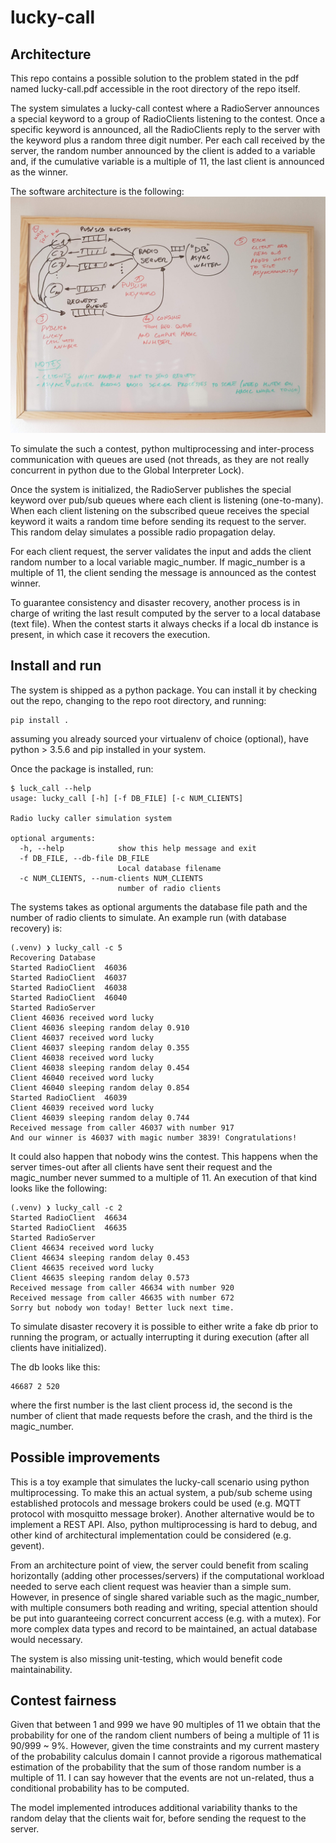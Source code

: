 # lucky-call

## Architecture
This repo contains a possible solution to the problem stated in the pdf named
lucky-call.pdf accessible in the root directory of the repo itself.

The system simulates a lucky-call contest where a RadioServer announces a
special keyword to a group of RadioClients listening to the contest. Once a
specific keyword is announced, all the RadioClients reply to the server with the
keyword plus a random three digit number. Per each call received by the server,
the random number announced by the client is added to a variable and, if the
cumulative variable is a multiple of 11, the last client is announced as the
winner.

The software architecture is the following:
![architecture](https://github.com/fciaccia/lucky-call/blob/master/doc/architecture.jpg)

To simulate the such a contest, python multiprocessing and inter-process
communication with queues are used (not threads, as they are not really
concurrent in python due to the Global Interpreter Lock).

Once the system is initialized, the RadioServer publishes the special keyword
over pub/sub queues where each client is listening (one-to-many). When each
client listening on the subscribed queue receives the special keyword it waits a
random time before sending its request to the server. This random delay
simulates a possible radio propagation delay.

For each client request, the server validates the input and adds the client
random number to a local variable magic_number. If magic_number is a multiple of
11, the client sending the message is announced as the contest winner.

To guarantee consistency and disaster recovery, another process is in charge of
writing the last result computed by the server to a local database (text file).
When the contest starts it always checks if a local db instance is present, in
which case it recovers the execution.

## Install and run
The system is shipped as a python package. You can install it by checking out
the repo, changing to the repo root directory, and running:
```
pip install .
```
assuming you already sourced your virtualenv of choice (optional), have python >
3.5.6 and pip installed in your system.

Once the package is installed, run:
```
$ luck_call --help
usage: lucky_call [-h] [-f DB_FILE] [-c NUM_CLIENTS]

Radio lucky caller simulation system

optional arguments:
  -h, --help            show this help message and exit
  -f DB_FILE, --db-file DB_FILE
                        Local database filename
  -c NUM_CLIENTS, --num-clients NUM_CLIENTS
                        number of radio clients
```

The systems takes as optional arguments the database file path and the number of
radio clients to simulate. An example run (with database recovery) is:
```
(.venv) ❯ lucky_call -c 5
Recovering Database
Started RadioClient  46036
Started RadioClient  46037
Started RadioClient  46038
Started RadioClient  46040
Started RadioServer
Client 46036 received word lucky
Client 46036 sleeping random delay 0.910
Client 46037 received word lucky
Client 46037 sleeping random delay 0.355
Client 46038 received word lucky
Client 46038 sleeping random delay 0.454
Client 46040 received word lucky
Client 46040 sleeping random delay 0.854
Started RadioClient  46039
Client 46039 received word lucky
Client 46039 sleeping random delay 0.744
Received message from caller 46037 with number 917
And our winner is 46037 with magic number 3839! Congratulations!
```

It could also happen that nobody wins the contest. This happens when the server
times-out after all clients have sent their request and the magic_number never
summed to a multiple of 11. An execution of that kind looks like the following:
```
(.venv) ❯ lucky_call -c 2
Started RadioClient  46634
Started RadioClient  46635
Started RadioServer
Client 46634 received word lucky
Client 46634 sleeping random delay 0.453
Client 46635 received word lucky
Client 46635 sleeping random delay 0.573
Received message from caller 46634 with number 920
Received message from caller 46635 with number 672
Sorry but nobody won today! Better luck next time.
```

To simulate disaster recovery it is possible to either write a fake db prior to
running the program, or actually interrupting it during execution (after all
clients have initialized).

The db looks like this:
```
46687 2 520
```
where the first number is the last client process id, the second is the number
of client that made requests before the crash, and the third is the
magic_number.


## Possible improvements
This is a toy example that simulates the lucky-call scenario using python
multiprocessing. To make this an actual system, a pub/sub scheme using
established protocols and message brokers could be used (e.g. MQTT protocol with
mosquitto message broker). Another alternative would be to implement a REST API.
Also, python multiprocessing is hard to debug, and other kind of architectural
implementation could be considered (e.g. gevent).

From an architecture point of view, the server could benefit from scaling
horizontally (adding other processes/servers) if the computational workload
needed to serve each client request was heavier than a simple sum. However, in
presence of single shared variable such as the magic_number, with multiple
consumers both reading and writing, special attention should be put into
guaranteeing correct concurrent access (e.g. with a mutex). For more complex
data types and record to be maintained, an actual database would necessary.

The system is also missing unit-testing, which would benefit code
maintainability.

## Contest fairness
Given that between 1 and 999 we have 90 multiples of 11 we obtain that the
probability for one of the random client numbers of being a multiple of 11 is
90/999 ~ 9%. However, given the time constraints and my current mastery of the
probability calculus domain I cannot provide a rigorous mathematical estimation
of the probability that the sum of those random number is a multiple of 11. I
can say however that the events are not un-related, thus a conditional
probability has to be computed.

The model implemented introduces additional variability thanks to the random
delay that the clients wait for, before sending the request to the server.